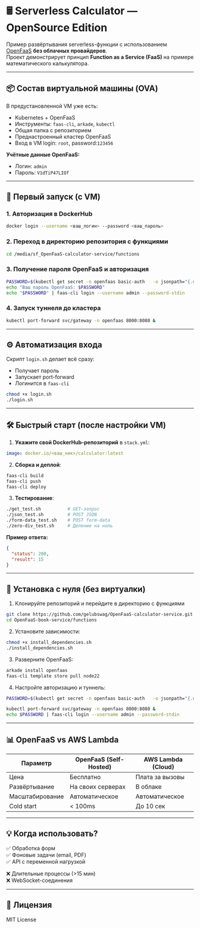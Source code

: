 # 🖩 Serverless Calculator — OpenSource Edition

Пример развёртывания serverless-функции с использованием [OpenFaaS](https://www.openfaas.com/) **без облачных провайдеров**.  
Проект демонстрирует принцип **Function as a Service (FaaS)** на примере математического калькулятора.

---

## 📦 Состав виртуальной машины (OVA)

В предустановленной VM уже есть:
- Kubernetes + OpenFaaS
- Инструменты: `faas-cli`, `arkade`, `kubectl`
- Общая папка c репозиторием
- Преднастроенный кластер OpenFaaS
- Вход в VM login: `root`, password:`123456`

**Учётные данные OpenFaaS:**
- Логин: `admin`
- Пароль: `V1dTiP47LIOf`

---

## 🚀 Первый запуск (с VM)

### 1. Авторизация в DockerHub
```bash
docker login --username <ваш_логин> --password <ваш_пароль>
```

### 2. Переход в директорию репозитория с функциями
```bash
cd /media/sf_OpenFaaS-calculator-service/functions
```

### 3. Получение пароля OpenFaaS и авторизация
```bash
PASSWORD=$(kubectl get secret -n openfaas basic-auth   -o jsonpath="{.data.basic-auth-password}" | base64 --decode)
echo "Ваш пароль OpenFaaS: $PASSWORD"
echo "$PASSWORD" | faas-cli login --username admin --password-stdin
```

### 4. Запуск туннеля до кластера
```bash
kubectl port-forward svc/gateway -n openfaas 8000:8080 &
```
---

## ⚙ Автоматизация входа
Скрипт `login.sh` делает всё сразу:
- Получает пароль
- Запускает port-forward
- Логинится в `faas-cli`

```bash
chmod +x login.sh
./login.sh
```

---

## 🛠 Быстрый старт (после настройки VM)

1. **Укажите свой DockerHub-репозиторий** в `stack.yml`:
```yaml
image: docker.io/<ваш_ник>/calculator:latest
```

2. **Сборка и деплой**:
```bash
faas-cli build
faas-cli push
faas-cli deploy
```

3. **Тестирование**:
```bash
./get_test.sh          # GET-запрос
./json_test.sh         # POST JSON
./form-data_test.sh    # POST form-data
./zero-div_test.sh     # Деление на ноль
```

**Пример ответа:**
```json
{
  "status": 200,
  "result": 15
}
```

---

## 🔧 Установка с нуля (без виртуалки)
1. Клонируйте репозиторий и перейдите в директорию с функциями
```bash
git clone https://github.com/gelubswag/OpenFaaS-calculator-service.git
cd OpenFaaS-book-service/functions
```

2. Установите зависимости:
```bash
chmod +x install_dependencies.sh
./install_dependencies.sh
```

3. Разверните OpenFaaS:
```bash
arkade install openfaas
faas-cli template store pull node22
```

4. Настройте авторизацию и туннель:
```bash
PASSWORD=$(kubectl get secret -n openfaas basic-auth   -o jsonpath="{.data.basic-auth-password}" | base64 --decode)

kubectl port-forward svc/gateway -n openfaas 8000:8080 &
echo $PASSWORD | faas-cli login --username admin --password-stdin
```

---

## 📊 OpenFaaS vs AWS Lambda

| Параметр        | OpenFaaS (Self-Hosted) | AWS Lambda (Cloud) |
|-----------------|------------------------|--------------------|
| Цена            | Бесплатно              | Плата за вызовы    |
| Развёртывание   | На своих серверах      | В облаке           |
| Масштабирование | Автоматическое         | Автоматическое     |
| Cold start      | < 100ms                | До 10 сек          |

---

## 💡 Когда использовать?
✅ Обработка форм  
✅ Фоновые задачи (email, PDF)  
✅ API с переменной нагрузкой  

❌ Длительные процессы (>15 мин)  
❌ WebSocket-соединения  

---

## 📜 Лицензия
MIT License

